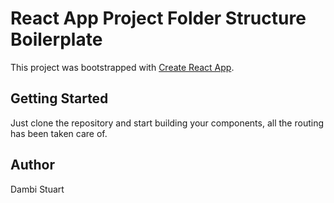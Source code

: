 # React App Project Folder Structure Boilerplate

This project was bootstrapped with [Create React App](https://github.com/facebook/create-react-app).

## Getting Started
Just clone the repository and start building your components, all the routing has been taken care of.

## Author
Dambi Stuart


